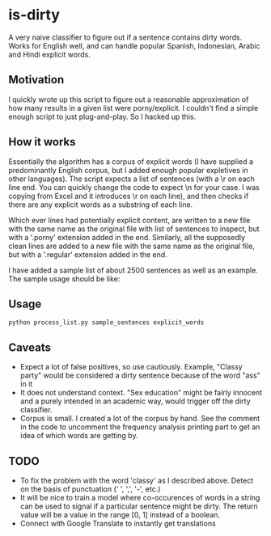 # is-dirty
A very naive classifier to figure out if a sentence contains dirty words. Works for English well, and can handle popular Spanish, Indonesian, Arabic and Hindi explicit words.


## Motivation
I quickly wrote up this script to figure out a reasonable approximation of how many results in a given list were porny/explicit. I couldn't find a simple enough script to just plug-and-play. So I hacked up this. 

## How it works
Essentially the algorithm has a corpus of explicit words (I have supplied a predominantly English corpus, but I added enough popular expletives in other languages). The script expects a list of sentences (with a \r on each line end. You can quickly change the code to expect \n for your case. I was copying from Excel and it introduces \r on each line), and then checks if there are any explicit words as a substring of each line. 

Which ever lines had potentially explicit content, are written to a new file with the same name as the original file with list of sentences to inspect, but with a '.porny' extension added in the end. Similarly, all the supposedly clean lines are added to a new file with the same name as the original file, but with a '.regular' extension added in the end.

I have added a sample list of about 2500 sentences as well as an example. The sample usage should be like:


## Usage
```
python process_list.py sample_sentences explicit_words
```


## Caveats
- Expect a lot of false positives, so use cautiously. Example, "Classy party" would be considered a dirty sentence because of the word "ass" in it
- It does not understand context. "Sex education" might be fairly innocent and a purely intended in an academic way, would trigger off the dirty classifier. 
- Corpus is small. I created a lot of the corpus by hand. See the comment in the code to uncomment the frequency analysis printing part to get an idea of which words are getting by.


## TODO
- To fix the problem with the word 'classy' as I described above. Detect on the basis of punctuation (' ', ',', '-', etc.)
- It will be nice to train a model where co-occurences of words in a string can be used to signal if a particular sentence might be dirty. The return value will be a value in the range [0, 1] instead of a boolean.
- Connect with Google Translate to instantly get translations 
